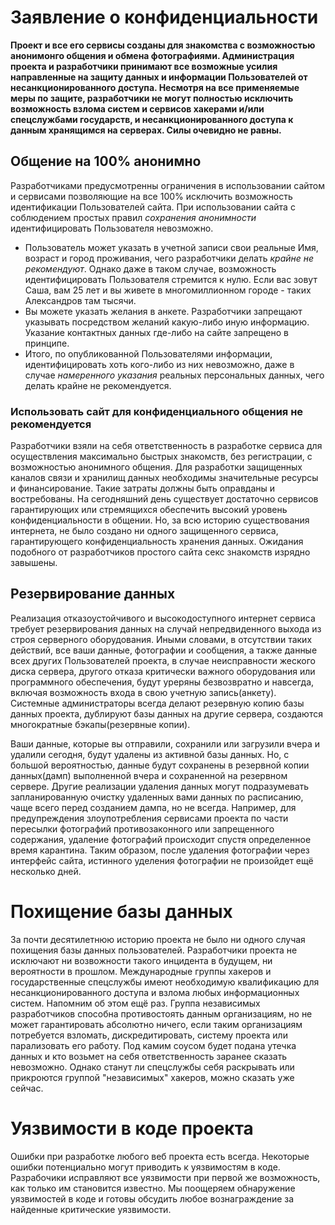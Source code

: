 # Заявление о конфиденциальности

**Проект и все его сервисы созданы для знакомства с возможностью анонимонго общения и обмена фотографиями. Администрация проекта и разработчики принимают все возможные усилия направленные на защиту данных и информации Пользователей от несанкционированного доступа. Несмотря на все применяемые меры по защите, разработчики не могут полностью исключить возможность взлома систем и сервисов хакерами и/или спецслужбами государств, и несанкционированного доступа к данным хранящимся на серверах. Силы очевидно не равны.**

## Общение на 100% анонимно

Разработчиками предусмотренны ограничения в использовании сайтом и сервисами позволяющие на все 100% исключить возможность идентификации Пользователей сайта. При использовании сайта с соблюдением простых правил *сохранения анонимности* идентифицировать Пользователя невозможно.
* Пользователь может указать в учетной записи свои реальные Имя, возраст и город проживания, чего разработчики делать *крайне не рекомендуют*. Однако даже в таком случае, возможность идентифицировать Пользователя стремится к нулю. Если вас зовут Саша, вам 25 лет и вы живете в многомиллионном городе - таких Александров там тысячи.
* Вы можете указать желания в анкете. Разработчики запрещают указывать посредством желаний какую-либо иную информацию. Указание контактных данных где-либо на сайте запрещено в принципе.
* Итого, по опубликованной Пользователями информации, идентифицировать хоть кого-либо из них невозможно, даже в случае *намеренного указания* реальных персональных данных, чего делать крайне не рекомендуется.

### Использовать сайт для конфиденциального общения не рекомендуется

Разработчики взяли на себя ответственность в разработке сервиса для осуществления максимально быстрых знакомств, без регистрации, с возможностью анонимного общения. Для разработки защищенных каналов связи и хранилищ данных необходимы значительные ресурсы и финансирование. Такие затраты должны быть оправданы и востребованы. На сегодняшний день существует достаточно сервисов гарантирующих или стремящихся обеспечить высокий уровень конфиденциальности в общении. Но, за всю историю существования интернета, не было создано ни одного защищенного сервиса, гарантирующего конфиденциальность хранения данных. Ожидания подобного от разработчиков простого сайта секс знакомств изрядно завышены.

## Резервирование данных

Реализация отказоустойчивого и высокодоступного интернет сервиса требует резервирования данных на случай непредвиденного выхода из строя серверного оборудования. Иными словами, в отсутствии таких действий, все ваши данные, фотографии и сообщения, а также данные всех других Пользователей проекта, в случае неисправности жеского диска сервера, другого отказа критически важного оборудования или программного обеспечения, будут уреряны безвозвратно и навсегда, включая возможность входа в свою учетную запись(анкету). Системные администраторы всегда делают резервную копию базы данных проекта, дублируют базы данных на другие сервера, создаются многократные бэкапы(резервные копии). 

Ваши данные, которые вы отправили, сохранили или загрузили вчера и удалили сегодня, будут удалены из активной базы данных. Но, с большой вероятностью, данные будут сохранены в резервной копии данных(дамп) выполненной вчера и сохраненной на резервном сервере. Другие реализации удаления данных могут подразумевать запланированную очистку удаленных вами данных по расписанию, чаще всего перед созданием дампа, но не всегда. Например, для предупреждения злоупотребления сервисами проекта по части пересылки фотографий противозаконного или запрещенного содержания, удаление фотографий происходит спустя определенное время карантина. Таким образом, после удаления фотографии через интерфейс сайта, истинного уделения фотографии не произойдет ещё несколько дней.

# Похищение базы данных

За почти десятилетнюю историю проекта не было ни одного случая похищения базы данных пользователей. Разработчики проекта не исключают ни возвожности такого инцидента в будущем, ни вероятности в прошлом. Международные группы хакеров и государственные спецслужбы имеют необходимую квалификацию для несанкционированного доступа и взлома любых информационных систем. Напомним об этом ещё раз. Группа независимых разработчиков способна противостоять данным организациям, но не может гарантировать абсолютно ничего, если таким организациям потребуется взломать, дискредитировать, систему проекта или парализовать его работу. Под камим соусом будет подана утечка данных и кто возьмет на себя ответственность заранее сказать невозможно. Однако станут ли спецслужбы себя раскрывать или прикроются группой "независимых" хакеров, можно сказать уже сейчас.

# Уязвимости в коде проекта

Ошибки при разработке любого веб проекта есть всегда. Некоторые ошибки потенциально могут приводить к уязвимостям в коде. Разрабочики исправляют все уязвимости при первой же возможность, как только им становится известно. Мы поощеряем обнаружение уязвимостей в коде и готовы обсудить любое вознаграждение за найденные критические уязвимости. 


